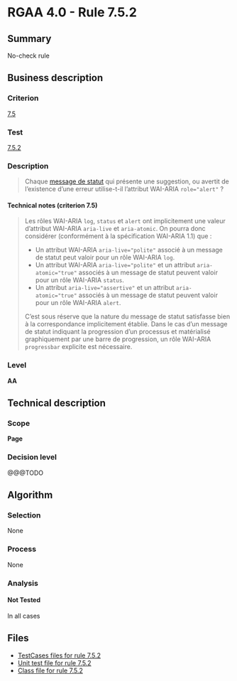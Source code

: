 # RGAA 4.0 - Rule 7.5.2

## Summary

No-check rule

## Business description

### Criterion

[7.5](https://www.numerique.gouv.fr/publications/rgaa-accessibilite/methode/criteres/#crit-7-5)

### Test

[7.5.2](https://www.numerique.gouv.fr/publications/rgaa-accessibilite/methode/criteres/#test-7-5-2)

### Description

> Chaque [message de statut](https://www.numerique.gouv.fr/publications/rgaa-accessibilite/methode/glossaire/#message-de-statut) qui présente une suggestion, ou avertit de l’existence d’une erreur utilise-t-il l’attribut WAI-ARIA `role="alert"` ?

#### Technical notes (criterion 7.5)

> Les rôles WAI-ARIA `log`, `status` et `alert` ont implicitement une valeur d’attribut WAI-ARIA `aria-live` et `aria-atomic`. On pourra donc considérer (conformément à la spécification WAI-ARIA 1.1) que :
> 
> * Un attribut WAI-ARIA `aria-live="polite"` associé à un message de statut peut valoir pour un rôle WAI-ARIA `log`.
> * Un attribut WAI-ARIA `aria-live="polite"` et un attribut `aria-atomic="true"` associés à un message de statut peuvent valoir pour un rôle WAI-ARIA `status`.
> * Un attribut `aria-live="assertive"` et un attribut `aria-atomic="true"` associés à un message de statut peuvent valoir pour un rôle WAI-ARIA `alert`.
> 
> C’est sous réserve que la nature du message de statut satisfasse bien à la correspondance implicitement établie. Dans le cas d’un message de statut indiquant la progression d’un processus et matérialisé graphiquement par une barre de progression, un rôle WAI-ARIA `progressbar` explicite est nécessaire.

### Level

**AA**


## Technical description

### Scope

**Page**

### Decision level

@@@TODO


## Algorithm

### Selection

None

### Process

None

### Analysis

#### Not Tested

In all cases


## Files

- [TestCases files for rule 7.5.2](https://gitlab.com/asqatasun/Asqatasun/-/tree/v5/rules/rules-rgaa4.0/src/test/resources/testcases/rgaa40/Rgaa40Rule070502/)
- [Unit test file for rule 7.5.2](https://gitlab.com/asqatasun/Asqatasun/-/blob/v5/rules/rules-rgaa4.0/src/test/java/org/asqatasun/rules/rgaa40/Rgaa40Rule070502Test.java)
- [Class file for rule 7.5.2](https://gitlab.com/asqatasun/Asqatasun/-/blob/v5/rules/rules-rgaa4.0/src/main/java/org/asqatasun/rules/rgaa40/Rgaa40Rule070502.java)


